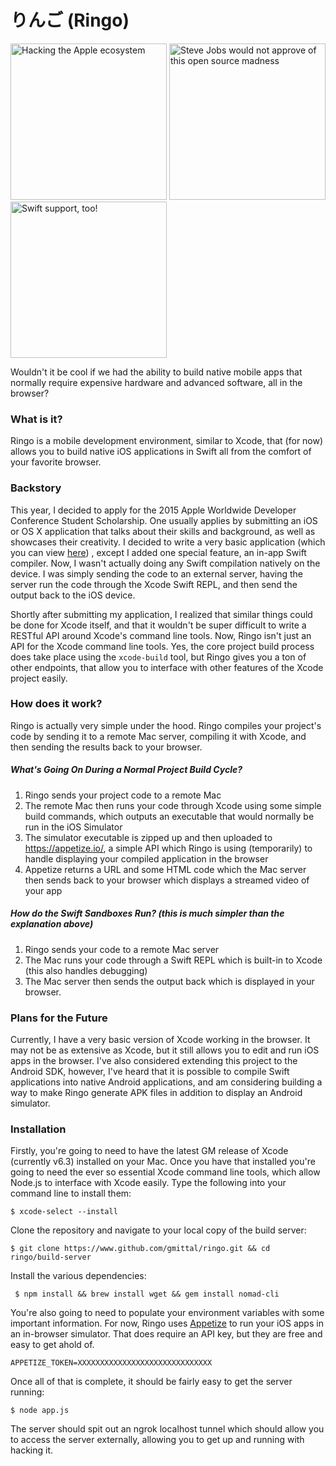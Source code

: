 # りんご (Ringo)

<img alt="Hacking the Apple ecosystem" src="https://s-media-cache-ak0.pinimg.com/236x/2f/36/2a/2f362aa5457d9b373a261e20a358d7d6.jpg" height="250px" />
<img alt="Steve Jobs would not approve of this open source madness" src="https://c1.staticflickr.com/7/6050/7000020847_4bfda0d049_b.jpg" height="250px" />
<img alt="Swift support, too!" src="https://developer.apple.com/swift/images/swift-og.png" height="250px" />
<!--![Steve Jobs would not approve](https://c1.staticflickr.com/7/6050/7000020847_4bfda0d049_b.jpg)-->

Wouldn't it be cool if we had the ability to build native mobile apps that normally require expensive hardware and advanced software, all in the browser?


### What is it?
Ringo is a mobile development environment, similar to Xcode, that (for now) allows you to build native iOS applications in Swift all from the comfort of your favorite browser.

### Backstory
This year, I decided to apply for the 2015 Apple Worldwide Developer Conference Student Scholarship. One usually applies by submitting an iOS or OS X application that talks about their skills and background, as well as showcases their creativity. I decided to write a very basic application (which you can view [here](https://github.com/gmittal/wwdc-2015)) , except I added one special feature, an in-app Swift compiler. Now, I wasn't actually doing any Swift compilation natively on the device. I was simply sending the code to an external server, having the server run the code through the Xcode Swift REPL, and then send the output back to the iOS device. 


Shortly after submitting my application, I realized that similar things could be done for Xcode itself, and that it wouldn't be super difficult to write a RESTful API around Xcode's command line tools. Now, Ringo isn't just an API for the Xcode command line tools. Yes, the core project build process does take place using the ```xcode-build``` tool, but Ringo gives you a ton of other endpoints, that allow you to interface with other features of the Xcode project easily.


### How does it work?
Ringo is actually very simple under the hood. Ringo compiles your project's code by sending it to a remote Mac server, compiling it with Xcode, and then sending the results back to your browser.


##### What's Going On During a Normal Project Build Cycle?
1. Ringo sends your project code to a remote Mac
2. The remote Mac then runs your code through Xcode using some simple build commands, which outputs an executable that would normally be run in the iOS Simulator
3. The simulator executable is zipped up and then uploaded to https://appetize.io/, a simple API which Ringo is using (temporarily) to handle displaying your compiled application in the browser
4. Appetize returns a URL and some HTML code which the Mac server then sends back to your browser which displays a streamed video of your app

##### How do the Swift Sandboxes Run? (this is much simpler than the explanation above)
1. Ringo sends your code to a remote Mac server
2. The Mac runs your code through a Swift REPL which is built-in to Xcode (this also handles debugging)
3. The Mac server then sends the output back which is displayed in your browser.


### Plans for the Future
Currently, I have a very basic version of Xcode working in the browser. It may not be as extensive as Xcode, but it still allows you to edit and run iOS apps in the browser. I've also considered extending this project to the Android SDK, however, I've heard that it is possible to compile Swift applications into native Android applications, and am considering building a way to make Ringo generate APK files in addition to display an Android simulator.


### Installation
Firstly, you're going to need to have the latest GM release of Xcode (currently v6.3) installed on your Mac. Once you have that installed you're going to need the ever so essential Xcode command line tools, which allow Node.js to interface with Xcode easily. Type the following into your command line to install them:

```$ xcode-select --install```

Clone the repository and navigate to your local copy of the build server:

``` $ git clone https://www.github.com/gmittal/ringo.git && cd ringo/build-server ```

Install the various dependencies:

``` $ npm install && brew install wget && gem install nomad-cli```

You're also going to need to populate your environment variables with some important information. For now, Ringo uses [Appetize](http://www.appetize.io) to run your iOS apps in an in-browser simulator. That does require an API key, but they are free and easy to get ahold of. 
```
APPETIZE_TOKEN=XXXXXXXXXXXXXXXXXXXXXXXXXXXXXX
```

Once all of that is complete, it should be fairly easy to get the server running:

``` $ node app.js ```

The server should spit out an ngrok localhost tunnel which should allow you to access the server externally, allowing you to get up and running with hacking it.
